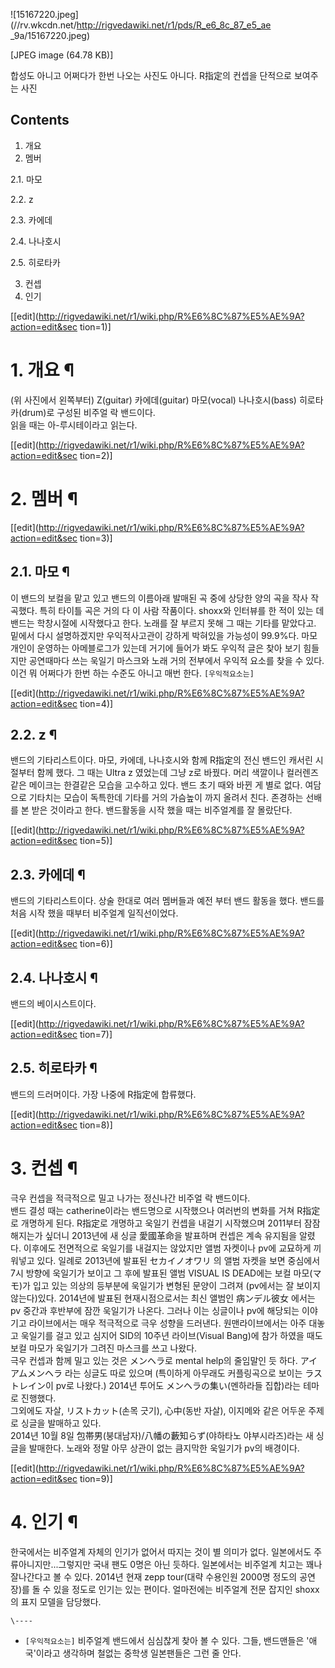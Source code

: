 ![15167220.jpeg](//rv.wkcdn.net/http://rigvedawiki.net/r1/pds/R_e6_8c_87_e5_ae
_9a/15167220.jpeg)

[JPEG image (64.78 KB)]

  
합성도 아니고 어쩌다가 한번 나오는 사진도 아니다. R指定의 컨셉을 단적으로 보여주는 사진  

## Contents

    

1. 개요 
2. 멤버 
    

2.1. 마모

2.2. z

2.3. 카에데

2.4. 나나호시

2.5. 히로타카

3. 컨셉 
4. 인기 

[[edit](http://rigvedawiki.net/r1/wiki.php/R%E6%8C%87%E5%AE%9A?action=edit&sec
tion=1)]

# 1. 개요 ¶

(위 사진에서 왼쪽부터) Z(guitar) 카에데(guitar) 마모(vocal) 나나호시(bass) 히로타카(drum)로 구성된 비주얼 락
밴드이다.  
읽을 때는 아-루시테이라고 읽는다.

  

[[edit](http://rigvedawiki.net/r1/wiki.php/R%E6%8C%87%E5%AE%9A?action=edit&sec
tion=2)]

# 2. 멤버 ¶

[[edit](http://rigvedawiki.net/r1/wiki.php/R%E6%8C%87%E5%AE%9A?action=edit&sec
tion=3)]

## 2.1. 마모 ¶

이 밴드의 보컬을 맡고 있고 밴드의 이름아래 발매된 곡 중에 상당한 양의 곡을 작사 작곡했다. 특히 타이틀 곡은 거의 다 이 사람 작품이다.
shoxx와 인터뷰를 한 적이 있는 데 밴드는 학창시절에 시작했다고 한다. 노래를 잘 부르지 못해 그 때는 기타를 맡았다고. 밑에서 다시
설명하겠지만 우익적사고관이 강하게 박혀있을 가능성이 99.9%다. 마모 개인이 운영하는 아메블로그가 있는데 거기에 들어가 봐도 우익적 글은
찾아 보기 힘들지만 공연때마다 쓰는 욱일기 마스크와 노래 거의 전부에서 우익적 요소를 찾을 수 있다. 이건 뭐 어쩌다가 한번 하는 수준도
아니고 매번 한다. `[우익적요소는]`

[[edit](http://rigvedawiki.net/r1/wiki.php/R%E6%8C%87%E5%AE%9A?action=edit&sec
tion=4)]

## 2.2. z ¶

밴드의 기타리스트이다. 마모, 카에데, 나나호시와 함께 R指定의 전신 밴드인 캐서린 시절부터 함께 했다. 그 때는 Ultra z 였었는데
그냥 z로 바꿨다. 머리 색깔이나 컬러렌즈 같은 메이크는 한결같은 모습을 고수하고 있다. 밴드 초기 때와 바뀐 게 별로 없다. 여담으로
기타치는 모습이 독특한데 기타를 거의 가슴높이 까지 올려서 친다. 존경하는 선배를 본 받은 것이라고 한다. 밴드활동을 시작 했을 때는
비주얼계를 잘 몰랐단다.

[[edit](http://rigvedawiki.net/r1/wiki.php/R%E6%8C%87%E5%AE%9A?action=edit&sec
tion=5)]

## 2.3. 카에데 ¶

밴드의 기타리스트이다. 상술 한대로 여러 멤버들과 예전 부터 밴드 활동을 했다. 밴드를 처음 시작 했을 때부터 비주얼계 일직선이었다.

[[edit](http://rigvedawiki.net/r1/wiki.php/R%E6%8C%87%E5%AE%9A?action=edit&sec
tion=6)]

## 2.4. 나나호시 ¶

밴드의 베이시스트이다.

[[edit](http://rigvedawiki.net/r1/wiki.php/R%E6%8C%87%E5%AE%9A?action=edit&sec
tion=7)]

## 2.5. 히로타카 ¶

밴드의 드러머이다. 가장 나중에 R指定에 합류했다.

[[edit](http://rigvedawiki.net/r1/wiki.php/R%E6%8C%87%E5%AE%9A?action=edit&sec
tion=8)]

# 3. 컨셉 ¶

  

극우 컨셉을 적극적으로 밀고 나가는 정신나간 비주얼 락 밴드이다.  
밴드 결성 때는 catherine이라는 밴드명으로 시작했으나 여러번의 변화를 거쳐 R指定로 개명하게 된다. R指定로 개명하고 욱일기 컨셉을
내걸기 시작했으며 2011부터 잠잠해지는가 싶더니 2013년에 새 싱글 愛國革命을 발표하며 컨셉은 계속 유지됨을 알렸다. 이후에도 전면적으로
욱일기를 내걸지는 않았지만 앨범 자켓이나 pv에 교묘하게 끼워넣고 있다. 일례로 2013년에 발표된 セカイノオワリ 의 앨범 자켓을 보면
중심에서 7시 방향에 욱일기가 보이고 그 후에 발표된 앨범 VISUAL IS DEAD에는 보컬 마모(マモ)가 입고 있는 의상의 등부분에
욱일기가 변형된 문양이 그려져 (pv에서는 잘 보이지 않는다)있다. 2014년에 발표된 현재시점으로서는 최신 앨범인 病ンデル彼女 에서는 pv
중간과 후반부에 잠깐 욱일기가 나온다. 그러나 이는 싱글이나 pv에 해당되는 이야기고 라이브에서는 매우 적극적으로 극우 성향을 드러낸다.
원맨라이브에서는 아주 대놓고 욱일기를 걸고 있고 심지어 SID의 10주년 라이브(Visual Bang)에 참가 하였을 때도 보컬 마모가
욱일기가 그려진 마스크를 쓰고 나왔다.  
극우 컨셉과 함께 밀고 있는 것은 メンヘラ로 mental help의 줄임말인 듯 하다. アイアムメンヘラ 라는 싱글도 따로 있으며 (특이하게
아무래도 커플링곡으로 보이는 ラストレイン이 pv로 나왔다.) 2014년 투어도 メンヘラの集い(멘하라들 집합)라는 테마로 진행했다.  
그외에도 자살, リストカット(손목 긋기), 心中(동반 자살), 이지메와 같은 어두운 주제로 싱글을 발매하고 있다.  
2014년 10월 8일 包帯男(붕대남자)/八幡の藪知らず(야하타노 야부시라즈)라는 새 싱글을 발매한다. 노래와 정말 아무 상관이 없는 큼지막한
욱일기가 pv의 배경이다.

  

[[edit](http://rigvedawiki.net/r1/wiki.php/R%E6%8C%87%E5%AE%9A?action=edit&sec
tion=9)]

# 4. 인기 ¶

한국에서는 비주얼계 자체의 인기가 없어서 따지는 것이 별 의미가 없다. 일본에서도 주류아니지만...그렇지만 국내 팬도 0명은 아닌 듯하다.
일본에서는 비주얼계 치고는 꽤나 잘나간다고 볼 수 있다. 2014년 현재 zepp tour(대략 수용인원 2000명 정도의 공연장)를 돌 수
있을 정도로 인기는 있는 편이다. 얼마전에는 비주얼계 전문 잡지인 shoxx의 표지 모델을 담당했다.

`\----`

  * `[우익적요소는]` 비주얼계 밴드에서 심심찮게 찾아 볼 수 있다. 그들, 밴드맨들은 '애국'이라고 생각하며 철없는 중학생 일본팬들은 그런 줄 안다.

